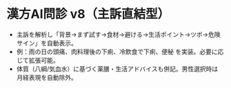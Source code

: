 # 漢方AI問診 v8（主訴直結型）
- 主訴を解析し「背景→まず試す→食材→避ける→生活ポイント→ツボ→危険サイン」を自動表示。
- 例：雨の日の頭痛、肉料理後の下痢、冷飲食で下痢、便秘 を実装。必要に応じて拡張可能。
- 体質（八綱/気血水）に基づく薬膳・生活アドバイスも併記。男性選択時は月経表現を自動除外。
